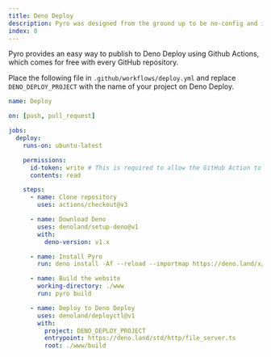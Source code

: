```yaml
---
title: Deno Deploy
description: Pyro was designed from the ground up to be no-config and incredibly fast.
index: 0
---
```


Pyro provides an easy way to publish to Deno Deploy using Github Actions, which
comes for free with every GitHub repository.

Place the following file in `.github/workflows/deploy.yml` and replace
`DENO_DEPLOY_PROJECT` with the name of your project on Deno Deploy.

```yaml
name: Deploy

on: [push, pull_request]

jobs:
  deploy:
    runs-on: ubuntu-latest

    permissions:
      id-token: write # This is required to allow the GitHub Action to authenticate with Deno Deploy.
      contents: read

    steps:
      - name: Clone repository
        uses: actions/checkout@v3

      - name: Download Deno
        uses: denoland/setup-deno@v1
        with:
          deno-version: v1.x

      - name: Install Pyro
        run: deno install -Af --reload --importmap https://deno.land/x/pyro/import_map.json -n pyro https://deno.land/x/pyro/cli.ts

      - name: Build the website
        working-directory: ./www
        run: pyro build

      - name: Deploy to Deno Deploy
        uses: denoland/deployctl@v1
        with:
          project: DENO_DEPLOY_PROJECT
          entrypoint: https://deno.land/std/http/file_server.ts
          root: ./www/build
```
